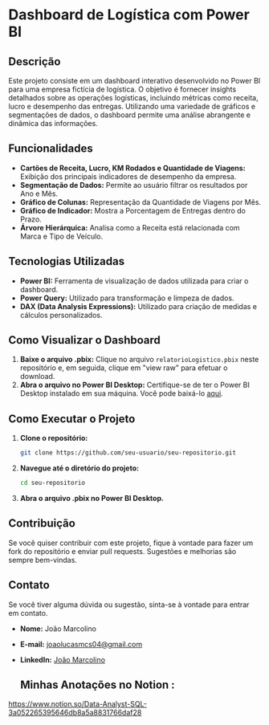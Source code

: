 # Dashboard de Logística com Power BI

## Descrição

Este projeto consiste em um dashboard interativo desenvolvido no Power BI para uma empresa fictícia de logística. O objetivo é fornecer insights detalhados sobre as operações logísticas, incluindo métricas como receita, lucro e desempenho das entregas. Utilizando uma variedade de gráficos e segmentações de dados, o dashboard permite uma análise abrangente e dinâmica das informações.

## Funcionalidades

- **Cartões de Receita, Lucro, KM Rodados e Quantidade de Viagens:** Exibição dos principais indicadores de desempenho da empresa.
- **Segmentação de Dados:** Permite ao usuário filtrar os resultados por Ano e Mês.
- **Gráfico de Colunas:** Representação da Quantidade de Viagens por Mês.
- **Gráfico de Indicador:** Mostra a Porcentagem de Entregas dentro do Prazo.
- **Árvore Hierárquica:** Analisa como a Receita está relacionada com Marca e Tipo de Veículo.

## Tecnologias Utilizadas

- **Power BI:** Ferramenta de visualização de dados utilizada para criar o dashboard.
- **Power Query:** Utilizado para transformação e limpeza de dados.
- **DAX (Data Analysis Expressions):** Utilizado para criação de medidas e cálculos personalizados.

## Como Visualizar o Dashboard

1. **Baixe o arquivo .pbix:** Clique no arquivo `relatorioLogistico.pbix` neste repositório e, em seguida, clique em "view raw" para efetuar o download.
2. **Abra o arquivo no Power BI Desktop:** Certifique-se de ter o Power BI Desktop instalado em sua máquina. Você pode baixá-lo [aqui](https://powerbi.microsoft.com/desktop/).

## Como Executar o Projeto

1. **Clone o repositório:**

    ```bash
    git clone https://github.com/seu-usuario/seu-repositorio.git
    ```

2. **Navegue até o diretório do projeto:**

    ```bash
    cd seu-repositorio
    ```

3. **Abra o arquivo .pbix no Power BI Desktop.**

## Contribuição

Se você quiser contribuir com este projeto, fique à vontade para fazer um fork do repositório e enviar pull requests. Sugestões e melhorias são sempre bem-vindas.

## Contato

Se você tiver alguma dúvida ou sugestão, sinta-se à vontade para entrar em contato.

- **Nome:** João Marcolino
- **E-mail:** joaolucasmcs04@gmail.com
- **LinkedIn:** [João Marcolino](https://www.linkedin.com/in/joaolucasmcsilva/)

  ## Minhas Anotações no Notion :

https://www.notion.so/Data-Analyst-SQL-3a052265395646db8a5a8831766daf28
